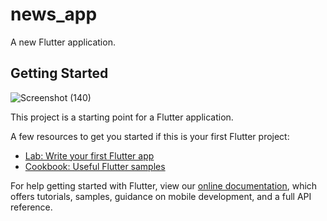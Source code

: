 # news_app

A new Flutter application.

## Getting Started

![Screenshot (140)](https://user-images.githubusercontent.com/54605034/144772390-87b73929-31b9-4f43-bd2f-a42e14099a80.png)




This project is a starting point for a Flutter application.

A few resources to get you started if this is your first Flutter project:

- [Lab: Write your first Flutter app](https://flutter.dev/docs/get-started/codelab)
- [Cookbook: Useful Flutter samples](https://flutter.dev/docs/cookbook)

For help getting started with Flutter, view our
[online documentation](https://flutter.dev/docs), which offers tutorials,
samples, guidance on mobile development, and a full API reference.
